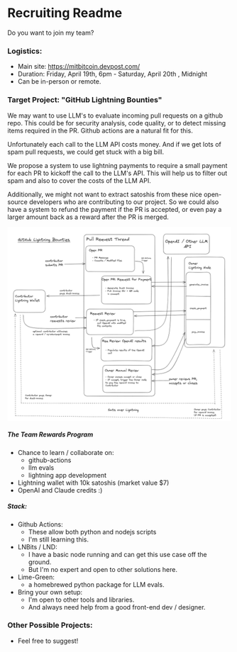 # Recruiting Readme

Do you want to join my team?

### Logistics:
- Main site: https://mitbitcoin.devpost.com/
- Duration: Friday, April 19th, 6pm - Saturday, April 20th , Midnight
- Can be in-person or remote.

### Target Project: "GitHub Lightning Bounties"

We may want to use LLM's to evaluate incoming pull requests on a github repo. This could be for security analysis, code quality, or to detect missing items required in the PR. Github actions are a natural fit for this.

Unfortunately each call to the LLM API costs money. And if we get lots of spam pull requests, we could get stuck with a big bill.

We propose a system to use lightning payments to require a small payment for each PR to kickoff the call to the LLM's API. This will help us to filter out spam and also to cover the costs of the LLM API.

Additionally, we might not want to extract satoshis from these nice open-source developers who are contributing to our project. So we could also have a system to refund the payment if the PR is accepted, or even pay a larger amount back as a reward after the PR is merged.


![alt](./gh-bounty-1.png)

<!-- add image -->


##### The Team Rewards Program
- Chance to learn / collaborate on:
    - github-actions
    - llm evals
    - lightning app development
- Lightning wallet with 10k satoshis (market value $7)
- OpenAI and Claude credits :)

##### Stack:
- Github Actions:
    - These allow both python and nodejs scripts
    - I'm still learning this.
- LNBits / LND:
    - I have a basic node running and can get this use case off the ground.
    - But I'm no expert and open to other solutions here.
-  Lime-Green:
    - a homebrewed python package for LLM evals.
- Bring your own setup:
    - I'm open to other tools and libraries.
    - And always need help from a good front-end dev / designer.

### Other Possible Projects:
 - Feel free to suggest!